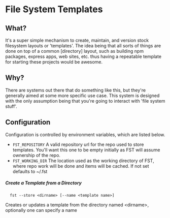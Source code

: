 # File System Templates

## What?
  It's a super simple mechanism to create, maintain, and version stock filesystem
  layouts or 'templates'. The idea being that all sorts of things are done on
  top of a common [directory] layout, such as building npm packages, express apps,
  web sites, etc. thus having a repeatable template for starting these projects
  would be awesome.  

## Why?
  There are systems out there that do something like this, but they're generally
  aimed at some more specific use case. This system is designed with the only
  assumption being that you're going to interact with 'file system stuff'.

## Configuration

  Configuration is controlled by environment variables, which are listed below.

* `FST_REPOSITORY` A valid repository url for the repo used to store templates.  You'll want this one to be empty initially as FST will assume ownership of the repo.
* `FST_WORKING_DIR` The location used as the working directory of FST, where repo work will be done and items will be cached.  If not set defaults to ~/.fst


##### Create a Template from a Directory
      fst --store <dirname> [--name <template name>] 

  Creates or updates a template from the directory named \<dirname\>, optionally one can specify a name <template name> that will be used to name the template.  If no template name is provided the name of the directory from <dirname> will be used.  
  
  In the case of an update ( the provided template name matches that of an existing template ), the changes will be applied over the existing template. Don't worry the old one is still there in the event of something awful this is, afterall built on top of git.

##### Unpack a Template
      fst <template name> [<destination dir>]

  Unpacks a template to the directory specified by <destination dir>. If the
  directory specified exists, the template will unpack 'over' it replacing items
  where conflicts occur.  If <destination dir> is not provided, the template
  will be unpacked into the current directory within a directory named the
  same as the template overlaying any existing directory and contents of the same
  name.


##### Show me my Templates
      fst list

  Displays all the templates that fst knows about as it is currently configured.
